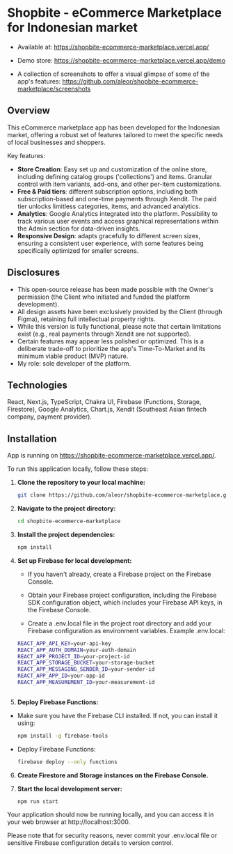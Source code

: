 # Shopbite - eCommerce Marketplace for Indonesian market

- Available at: https://shopbite-ecommerce-marketplace.vercel.app/

- Demo store: https://shopbite-ecommerce-marketplace.vercel.app/demo

- A collection of screenshots to offer a visual glimpse of some of the app's features: https://github.com/aleor/shopbite-ecommerce-marketplace/screenshots

## Overview

This eCommerce marketplace app has been developed for the Indonesian market, offering a robust set of features tailored to meet the specific needs of local businesses and shoppers.

Key features:

- <strong>Store Creation</strong>: Easy set up and customization of the online store, including defining catalog groups ('collections') and items. Granular control with item variants, add-ons, and other per-item customizations.
- <strong>Free & Paid tiers</strong>: different subscription options, including both subscription-based and one-time payments through Xendit. The paid tier unlocks limitless categories, items, and advanced analytics.
- <strong>Analytics</strong>: Google Analytics integrated into the platform. Possibility to track various user events and access graphical representations within the Admin section for data-driven insights.
- <strong>Responsive Design</strong>: adapts gracefully to different screen sizes, ensuring a consistent user experience, with some features being specifically optimized for smaller screens.

## Disclosures

- This open-source release has been made possible with the Owner's permission (the Client who initiated and funded the platform development).
- All design assets have been exclusively provided by the Client (through Figma), retaining full intellectual property rights.
- While this version is fully functional, please note that certain limitations exist (e.g., real payments through Xendit are not supported).
- Certain features may appear less polished or optimized. This is a deliberate trade-off to prioritize the app's Time-To-Market and its minimum viable product (MVP) nature.
- My role: sole developer of the platform.

## Technologies

React, Next.js, TypeScript, Chakra UI, Firebase (Functions, Storage, Firestore), Google Analytics, Chart.js, Xendit (Southeast Asian fintech company, payment provider).

## Installation

App is running on https://shopbite-ecommerce-marketplace.vercel.app/.

To run this application locally, follow these steps:

1. **Clone the repository to your local machine:**

   ```bash
   git clone https://github.com/aleor/shopbite-ecommerce-marketplace.git

2. **Navigate to the project directory:**

   ```bash
   cd shopbite-ecommerce-marketplace

3. **Install the project dependencies:**

   ```bash
   npm install

4. **Set up Firebase for local development:**

   - If you haven't already, create a Firebase project on the Firebase Console.
   
   - Obtain your Firebase project configuration, including the Firebase SDK configuration object, which includes your Firebase API keys, in the Firebase Console.
   
   - Create a .env.local file in the project root directory and add your Firebase configuration as environment variables. Example .env.local:
   
    ```bash
    REACT_APP_API_KEY=your-api-key
    REACT_APP_AUTH_DOMAIN=your-auth-domain
    REACT_APP_PROJECT_ID=your-project-id
    REACT_APP_STORAGE_BUCKET=your-storage-bucket
    REACT_APP_MESSAGING_SENDER_ID=your-sender-id
    REACT_APP_APP_ID=your-app-id
    REACT_APP_MEASUREMENT_ID=your-measurement-id
  
5. **Deploy Firebase Functions:**

- Make sure you have the Firebase CLI installed. If not, you can install it using:
  
  ```bash
  npm install -g firebase-tools

- Deploy Firebase Functions:

  ```bash
  firebase deploy --only functions

6. **Create Firestore and Storage instances on the Firebase Console.**

7. **Start the local development server:**

   ```bash
   npm run start

Your application should now be running locally, and you can access it in your web browser at http://localhost:3000.

Please note that for security reasons, never commit your .env.local file or sensitive Firebase configuration details to version control.
